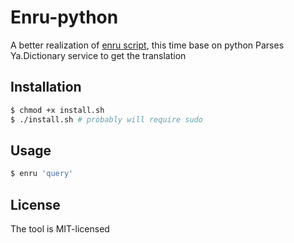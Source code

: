 # Enru-python
A better realization of [enru script](https://github.com/everyonesdesign/enru), this time base on python
Parses Ya.Dictionary service to get the translation

## Installation

```bash
$ chmod +x install.sh
$ ./install.sh # probably will require sudo
```

## Usage

```bash
$ enru 'query'
```

## License

The tool is MIT-licensed
